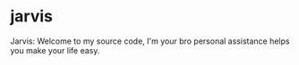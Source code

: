 # jarvis
Jarvis: Welcome to my source code, I'm your bro personal assistance helps you make your life easy.    

